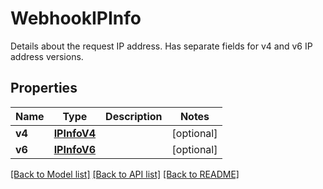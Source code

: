 # WebhookIPInfo
Details about the request IP address. Has separate fields for v4 and v6 IP address versions.


## Properties
Name | Type | Description | Notes
------------ | ------------- | ------------- | -------------
**v4** | [**IPInfoV4**](IPInfoV4.md) |  | [optional] 
**v6** | [**IPInfoV6**](IPInfoV6.md) |  | [optional] 

[[Back to Model list]](../README.md#documentation-for-models) [[Back to API list]](../README.md#documentation-for-api-endpoints) [[Back to README]](../README.md)

